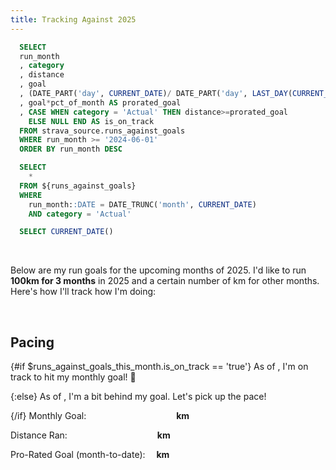 ```yaml
---
title: Tracking Against 2025
---
```


```sql runs_against_goals
  SELECT
  run_month
  , category
  , distance
  , goal
  , (DATE_PART('day', CURRENT_DATE)/ DATE_PART('day', LAST_DAY(CURRENT_DATE)))::FLOAT AS pct_of_month
  , goal*pct_of_month AS prorated_goal
  , CASE WHEN category = 'Actual' THEN distance>=prorated_goal 
    ELSE NULL END AS is_on_track
  FROM strava_source.runs_against_goals
  WHERE run_month >= '2024-06-01'
  ORDER BY run_month DESC
```
```sql runs_against_goals_this_month
  SELECT
    *
  FROM ${runs_against_goals}
  WHERE 
    run_month::DATE = DATE_TRUNC('month', CURRENT_DATE)
    AND category = 'Actual'
```
```sql today
  SELECT CURRENT_DATE()
```

<LastRefreshed/>
<br>

Below are my run goals for the upcoming months of 2025. I'd like to run <b>100km for 3 months</b> in 2025 and a certain number of km for other months.
Here's how I'll track how I'm doing:

<BarChart
  data={runs_against_goals}
  title="Run vs. Goal"
  x=run_month
  y=distance
  series=category
  yMin=0
/>

<br>

## Pacing

[//]: # (<BigValue)

[//]: # (  data={runs})

[//]: # (  value=total_distance_month)

[//]: # (  sparkline=activity_month)

[//]: # (  comparison=total_distance_month_growth)

[//]: # (  comparisonFmt=pct1)

[//]: # (  comparisonTitle="vs. Last Month")

[//]: # (/>)

{#if $runs_against_goals_this_month.is_on_track == 'true'}
  <Alert status="success">
  As of <b><Value data={today} fmt='longdate'/></b>, I'm on track to hit my monthly goal! 🚀
  </Alert> 

{:else}
  <Alert status="danger">
  As of <b><Value data={today} fmt='longdate'/></b>, I'm a bit behind my goal. Let's pick up the pace!
  </Alert> 

{/if}
Monthly Goal: &emsp;&emsp;&emsp;&emsp;&emsp;&emsp;&emsp;&emsp;&emsp;&emsp;<b><Value 
data={runs_against_goals_this_month}
column=goal
/>km</b>

Distance Ran: &emsp;&emsp;&emsp;&emsp;&emsp;&emsp;&emsp;&emsp;&emsp;&emsp;<b><Value 
data={runs_against_goals_this_month}
column=distance
fmt='#.#1'
/>km</b>

Pro-Rated Goal (month-to-date): &emsp;<b><Value 
data={runs_against_goals_this_month}
column=prorated_goal
fmt='#.#1'
/>km</b>